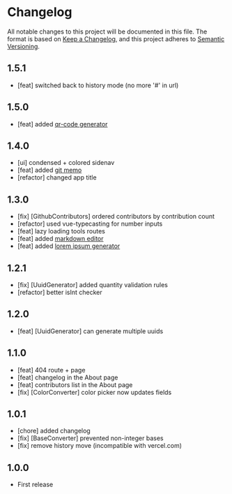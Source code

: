 # Changelog
All notable changes to this project will be documented in this file.
The format is based on [Keep a Changelog](https://keepachangelog.com/en/1.0.0/),
and this project adheres to [Semantic Versioning](https://semver.org/spec/v2.0.0.html).

## 1.5.1
- [feat] switched back to history mode (no more '#' in url)

## 1.5.0
- [feat] added [qr-code generator](/#/qrcode-generator)

## 1.4.0
- [ui] condensed + colored sidenav
- [feat] added [git memo](/#/git-memo)
- [refactor] changed app title

## 1.3.0
- [fix] [GithubContributors] ordered contributors by contribution count
- [refactor] used vue-typecasting for number inputs
- [feat] lazy loading tools routes
- [feat] added [markdown editor](/#/markdown-editor)
- [feat] added [lorem ipsum generator](/#/lorem-ipsum-generator)

## 1.2.1
- [fix] [UuidGenerator] added quantity validation rules
- [refactor] better isInt checker

## 1.2.0
- [feat] [UuidGenerator] can generate multiple uuids 

## 1.1.0
- [feat] 404 route + page
- [feat] changelog in the About page 
- [feat] contributors list in the About page 
- [fix] [ColorConverter] color picker now updates fields 

## 1.0.1
- [chore] added changelog
- [fix] [BaseConverter] prevented non-integer bases
- [fix] remove history move (incompatible with vercel.com)

## 1.0.0
- First release
